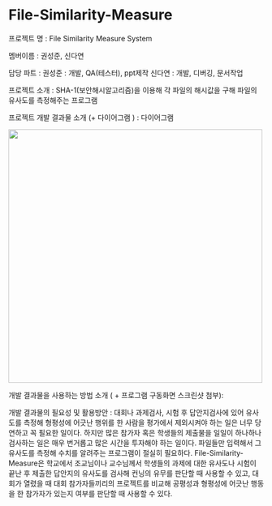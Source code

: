 # File-Similarity-Measure
프로젝트 명 :  File Similarity Measure System

멤버이름 : 권성준, 신다연

담당 파트 : 
          권성준 : 개발, QA(테스터), ppt제작
          신다연 : 개발, 디버깅, 문서작업
          
프로젝트 소개 : SHA-1(보안해시알고리즘)을 이용해 각 파일의 해시값을 구해 파일의 유사도를 측정해주는 프로그램  
          
          
프로젝트 개발 결과물 소개 (+ 다이어그램 ) :
다이어그램 
<div>
          <img width="500" src="https://user-images.githubusercontent.com/43159901/69979077-f50cd200-1570-11ea-83d2-adc59d062766.png">

개발 결과물을 사용하는 방법 소개 ( + 프로그램 구동화면 스크린샷 첨부): 


개발 결과물의 필요성 및 활용방안 : 
  대회나 과제검사, 시험 후 답안지검사에 있어 유사도를 측정해 형평성에 어긋난 행위를 한 사람을 평가에서 제외시켜야 하는 일은 너무 당연하고 꼭 필요한 일이다. 하지만 많은 참가자 혹은 학생들의 제출물을 일일이 하나하나 검사하는 일은 매우 번거롭고 많은 시간을 투자해야 하는 일이다. 파일들만 입력해서 그 유사도를 측정해 수치를 알려주는 프로그램이 절실히 필요하다. File-Similarity-Measure은 학교에서 조교님이나 교수님께서 학생들의 과제에 대한 유사도나 시험이 끝난 후 제출한 답안지의 유사도를 검사해 컨닝의 유무를 판단할 때 사용할 수 있고, 대회가 열렸을 때 대회 참가자들끼리의 프로젝트를 비교해 공평성과 형평성에 어긋난 행동을 한 참가자가 있는지 여부를 판단할 때 사용할 수 있다.  



